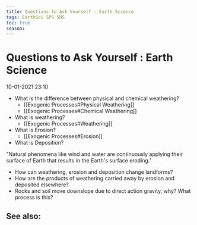 ```yaml
---
title: Questions to Ask Yourself - Earth Science
tags: EarthSci SPS SHS 
toc: true
season: 
---
```


# Questions to Ask Yourself : Earth Science
10-01-2021 23:10

-  What is the difference between physical and chemical weathering?
	- [[Exogenic Processes#Physical Weathering]]
	- [[Exogenic Processes#Chemical Weathering]]
- What is weathering? 
	- [[Exogenic Processes#Weathering]]
- What is Erosion?
	- [[Exogenic Processes#Erosion]]
- What is Deposition?

"Natural phenomena like wind and water are continuously applying their surface of Earth that results in the Earth's surface eroding."

- How can weathering, erosion and deposition change landforms?
- How are the products of weathering carried away by erosion and deposited elsewhere?
- Rocks and soil move downslope due to direct action gravity, why? What process is this?



## See also:
